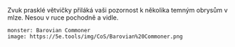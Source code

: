 Zvuk prasklé větvičky přiláká vaši pozornost k několika temným obrysům v mlze. Nesou v ruce pochodně a vidle.

```statblock
monster: Barovian Commoner
image: https://5e.tools/img/CoS/Barovian%20Commoner.png
```
